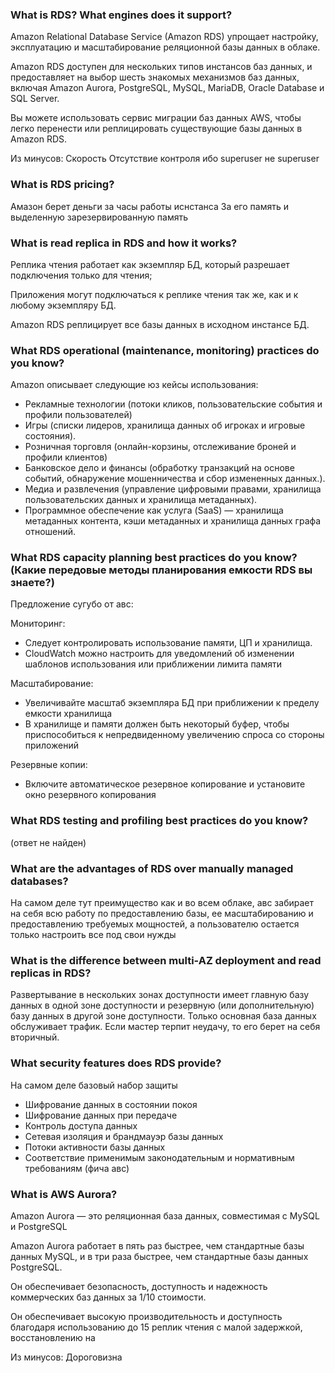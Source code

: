 ### What is RDS? What engines does it support?

Amazon Relational Database Service (Amazon RDS) упрощает настройку, 
эксплуатацию и масштабирование реляционной базы данных в облаке.

Amazon RDS доступен для нескольких типов инстансов баз данных, 
и предоставляет на выбор шесть знакомых механизмов баз данных, 
включая Amazon Aurora, PostgreSQL, MySQL, MariaDB, Oracle Database и 
SQL Server. 

Вы можете использовать сервис миграции баз данных AWS, 
чтобы легко перенести или реплицировать существующие базы данных 
в Amazon RDS.

Из минусов:
Скорость
Отсутствие контроля ибо superuser не superuser

### What is RDS pricing?

Амазон берет деньги за часы работы иснстанса
За его память и выделенную зарезервированную память

### What is read replica in RDS and how it works?

Реплика чтения работает как экземпляр БД, 
который разрешает подключения только для чтения; 

Приложения могут подключаться к реплике чтения так же, 
как и к любому экземпляру БД. 

Amazon RDS реплицирует все базы данных в исходном инстансе БД.

### What RDS operational (maintenance, monitoring) practices do you know?

Amazon описывает следующие юз кейсы использования:
- Рекламные технологии (потоки кликов, пользовательские события и профили пользователей)
- Игры (списки лидеров, хранилища данных об игроках и игровые состояния).
- Розничная торговля (онлайн-корзины, отслеживание броней и профили клиентов)
- Банковское дело и финансы (обработку транзакций на основе событий, обнаружение мошенничества и сбор измененных данных.).
- Медиа и развлечения (управление цифровыми правами, хранилища пользовательских данных и хранилища метаданных).
- Программное обеспечение как услуга (SaaS) — хранилища метаданных контента, кэши метаданных и хранилища данных графа отношений.

### What RDS capacity planning best practices do you know? (Какие передовые методы планирования емкости RDS вы знаете?)

Предложение сугубо от авс:

Мониторинг:
- Следует контролировать использование памяти, ЦП и хранилища.
- CloudWatch можно настроить для уведомлений об изменении шаблонов использования или приближении лимита памяти

Масштабирование:
- Увеличивайте масштаб экземпляра БД при приближении к пределу емкости хранилища
- В хранилище и памяти должен быть некоторый буфер, чтобы приспособиться к непредвиденному увеличению спроса со стороны приложений

Резервные копии:
- Включите автоматическое резервное копирование и установите окно резервного копирования

### What RDS testing and profiling best practices do you know?
(ответ не найден)

### What are the advantages of RDS over manually managed databases?

На самом деле тут преимущество как и во всем облаке, авс забирает на себя
всю работу по предоставлению базы, ее масштабированию и предоставлению
требуемых мощностей, а пользователю остается только настроить все под свои нужды

### What is the difference between multi-AZ deployment and read replicas in RDS?

Развертывание в нескольких зонах доступности имеет главную базу данных 
в одной зоне доступности и резервную (или дополнительную) базу данных 
в другой зоне доступности. 
Только основная база данных обслуживает трафик. 
Если мастер терпит неудачу, то его берет на себя вторичный.

### What security features does RDS provide?

На самом деле базовый набор защиты
- Шифрование данных в состоянии покоя
- Шифрование данных при передаче
- Контроль доступа данных
- Сетевая изоляция и брандмауэр базы данных
- Потоки активности базы данных
- Соответствие применимым законодательным и нормативным требованиям 
  (фича авс)

### What is AWS Aurora?

Amazon Aurora — это реляционная база данных, 
совместимая с MySQL и PostgreSQL

Amazon Aurora работает в пять раз быстрее, чем стандартные базы данных 
MySQL, и в три раза быстрее, чем стандартные базы данных PostgreSQL. 

Он обеспечивает безопасность, доступность и надежность коммерческих 
баз данных за 1/10 стоимости.

Он обеспечивает высокую производительность и 
доступность благодаря использованию до 15 реплик чтения с малой задержкой, восстановлению на

Из минусов: Дороговизна

